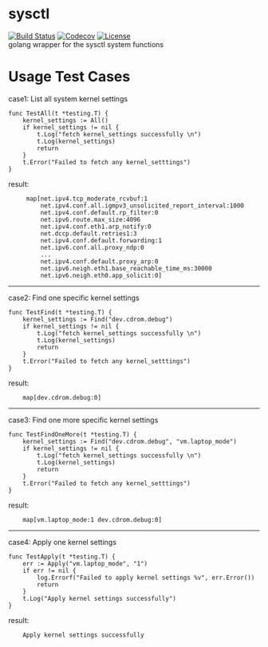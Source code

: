 # sysctl
[![Build Status](https://travis-ci.org/ringtail/sysctl.svg?branch=master)](https://travis-ci.org/ringtail/sysctl)
[![Codecov](https://codecov.io/gh/ringtail/sysctl/branch/master/graph/badge.svg)](https://codecov.io/gh/ringtail/sysctl)
[![License](https://img.shields.io/badge/license-Apache%202-4EB1BA.svg)](https://www.apache.org/licenses/LICENSE-2.0.html)       
golang wrapper for the sysctl system functions

# Usage Test Cases
case1: List all system kernel settings

```
func TestAll(t *testing.T) {
	kernel_settings := All()
	if kernel_settings != nil {
		t.Log("fetch kernel_settings successfully \n")
		t.Log(kernel_settings)
		return
	}
	t.Error("Failed to fetch any kernel_setttings")
}
```
result:

```
     map[net.ipv4.tcp_moderate_rcvbuf:1
		 net.ipv4.conf.all.igmpv3_unsolicited_report_interval:1000
		 net.ipv4.conf.default.rp_filter:0
		 net.ipv6.route.max_size:4096
		 net.ipv4.conf.eth1.arp_notify:0
		 net.dccp.default.retries1:3
		 net.ipv4.conf.default.forwarding:1
		 net.ipv6.conf.all.proxy_ndp:0
		 ...
		 net.ipv4.conf.default.proxy_arp:0
		 net.ipv6.neigh.eth1.base_reachable_time_ms:30000
		 net.ipv6.neigh.eth0.app_solicit:0]
```

---

case2: Find one specific kernel settings

```
func TestFind(t *testing.T) {
	kernel_settings := Find("dev.cdrom.debug")
	if kernel_settings != nil {
		t.Log("fetch kernel_settings successfully \n")
		t.Log(kernel_settings)
		return
	}
	t.Error("Failed to fetch any kernel_setttings")
}
```
result:

```
    map[dev.cdrom.debug:0]
```

---

case3: Find one more specific kernel settings

```
func TestFindOneMore(t *testing.T) {
	kernel_settings := Find("dev.cdrom.debug", "vm.laptop_mode")
	if kernel_settings != nil {
		t.Log("fetch kernel_settings successfully \n")
		t.Log(kernel_settings)
		return
	}
	t.Error("Failed to fetch any kernel_setttings")
}
```
result:

```
    map[vm.laptop_mode:1 dev.cdrom.debug:0]
```

---

case4: Apply one kernel settings

```
func TestApply(t *testing.T) {
	err := Apply("vm.laptop_mode", "1")
	if err != nil {
		log.Errorf("Failed to apply kernel settings %v", err.Error())
		return
	}
	t.Log("Apply kernel settings successfully")
}
```
result:

```
    Apply kernel settings successfully
```
